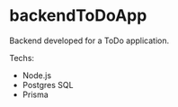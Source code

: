 # backendToDoApp

Backend developed for a ToDo application.

Techs:

* Node.js
* Postgres SQL
* Prisma
